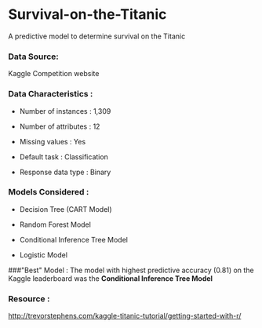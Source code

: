 # Survival-on-the-Titanic

A predictive model to determine survival on the Titanic

### Data Source:

Kaggle Competition website

### Data Characteristics :

* Number of instances : 1,309

* Number of attributes : 12

* Missing values : Yes

* Default task : Classification

* Response data type : Binary

### Models Considered :

* Decision Tree (CART Model)

* Random Forest Model

* Conditional Inference Tree Model

* Logistic Model

###"Best" Model :
The model with highest predictive accuracy (0.81) on the Kaggle leaderboard was the **Conditional Inference Tree Model**

### Resource :
http://trevorstephens.com/kaggle-titanic-tutorial/getting-started-with-r/
